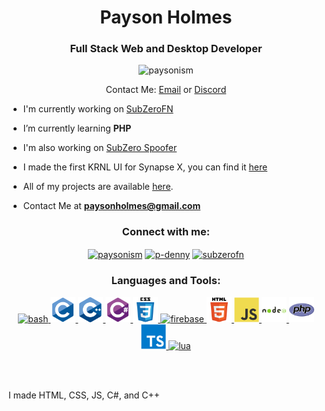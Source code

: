 

<h1 align="center">Payson Holmes</h1>
<h3 align="center">Full Stack Web and Desktop Developer</h3>

<p align="center"> <img src="https://komarev.com/ghpvc/?username=p-dennygamingyt&label=Profile%20views&color=0e75b6&style=flat" alt="paysonism" /> </p>

<p align="center"> Contact Me: <a href="mailto:paysonholmes@gmail.com">Email</a> or <a href="https://discord.gg/users/1155866973243191296">Discord</a></p>

- I'm currently working on [SubZeroFN](https://github.com/paysonism/SubZeroFN)

- I’m currently learning **PHP**

- I'm also working on [SubZero Spoofer](https://github.com/paysonism/SubZero-Spoofer)

- I made the first KRNL UI for Synapse X, you can find it [here](https://github.com/paysonism/KRNL-UI)

- All of my projects are available [here](https://github.com/paysonism?tab=repositories).

- Contact Me at **paysonholmes@gmail.com**

<h3 align="center">Connect with me:</h3>
<p align="center">
<a href="https://twitter.com/paysonism" target="blank"><img align="center" src="https://raw.githubusercontent.com/rahuldkjain/github-profile-readme-generator/master/src/images/icons/Social/twitter.svg" alt="paysonism" height="30" width="40" /></a>
<a href="https://www.youtube.com/p-denny" target="blank"><img align="center" src="https://raw.githubusercontent.com/rahuldkjain/github-profile-readme-generator/master/src/images/icons/Social/youtube.svg" alt="p-denny" height="30" width="40" /></a>
<a href="https://dsc.gg/subzer0fn" target="blank"><img align="center" src="https://raw.githubusercontent.com/rahuldkjain/github-profile-readme-generator/master/src/images/icons/Social/discord.svg" alt="subzerofn" height="30" width="40" /></a>
</p>

<h3 align="center">Languages and Tools:</h3>
<p align="center"> <a href="https://www.gnu.org/software/bash/" target="_blank" rel="noreferrer"> <img src="https://www.vectorlogo.zone/logos/gnu_bash/gnu_bash-icon.svg" alt="bash" width="40" height="40"/> </a> <a href="https://www.cprogramming.com/" target="_blank" rel="noreferrer"> <img src="https://raw.githubusercontent.com/devicons/devicon/master/icons/c/c-original.svg" alt="c" width="40" height="40"/> </a> <a href="https://www.w3schools.com/cpp/" target="_blank" rel="noreferrer"> <img src="https://raw.githubusercontent.com/devicons/devicon/master/icons/cplusplus/cplusplus-original.svg" alt="cplusplus" width="40" height="40"/> </a> <a href="https://www.w3schools.com/cs/" target="_blank" rel="noreferrer"> <img src="https://raw.githubusercontent.com/devicons/devicon/master/icons/csharp/csharp-original.svg" alt="csharp" width="40" height="40"/> </a> <a href="https://www.w3schools.com/css/" target="_blank" rel="noreferrer"> <img src="https://raw.githubusercontent.com/devicons/devicon/master/icons/css3/css3-original-wordmark.svg" alt="css3" width="40" height="40"/> </a> <a href="https://firebase.google.com/" target="_blank" rel="noreferrer"> <img src="https://www.vectorlogo.zone/logos/firebase/firebase-icon.svg" alt="firebase" width="40" height="40"/> </a> <a href="https://www.w3.org/html/" target="_blank" rel="noreferrer"> <img src="https://raw.githubusercontent.com/devicons/devicon/master/icons/html5/html5-original-wordmark.svg" alt="html5" width="40" height="40"/> </a> <a href="https://developer.mozilla.org/en-US/docs/Web/JavaScript" target="_blank" rel="noreferrer"> <img src="https://raw.githubusercontent.com/devicons/devicon/master/icons/javascript/javascript-original.svg" alt="javascript" width="40" height="40"/> </a> <a href="https://nodejs.org" target="_blank" rel="noreferrer"> <img src="https://raw.githubusercontent.com/devicons/devicon/master/icons/nodejs/nodejs-original-wordmark.svg" alt="nodejs" width="40" height="40"/> </a> <a href="https://www.php.net" target="_blank" rel="noreferrer"> <img src="https://raw.githubusercontent.com/devicons/devicon/master/icons/php/php-original.svg" alt="php" width="40" height="40"/> </a> <a href="https://www.typescriptlang.org/" target="_blank" rel="noreferrer"> <img src="https://raw.githubusercontent.com/devicons/devicon/master/icons/typescript/typescript-original.svg" alt="typescript" width="40" height="40"/> </a>
<a href="https://lua.org/" target="_blank" rel="noreferrer"> 
            <img src="https://cdn.jsdelivr.net/gh/devicons/devicon/icons/lua/lua-plain-wordmark.svg" alt="lua" width="40" height="40"/>
           </a></p>
<br><br>
<p>I made HTML, CSS, JS, C#, and C++</p>


